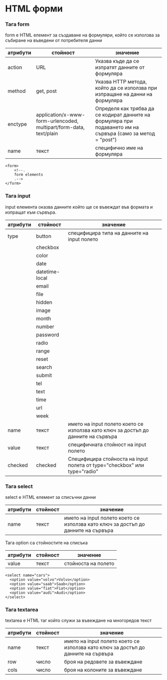 # HTML форми

### Тага form

form e HTML елемент за създаване на формуляри, който се използва за събиране на въведени от потребителя данни

| атрибути | стойност                                                           | значение                                                                                                     |
| -------- | ------------------------------------------------------------------ | ------------------------------------------------------------------------------------------------------------ |
| action   | URL                                                                | Указва къде да се изпратят данните от формуляра                                                              |
| method   | get, post                                                          | Указва HTTP метода, който да се използва при изпращане на данни на формуляра                                 |
| enctype  | application/x-www-form-urlencoded, multipart/form-data, text/plain | Определя как трябва да се кодират данните на формуляра при подаването им на сървъра (само за метод = "post") |
| name     | текст                                                              | специфично име на формуляра                                                                                  |

```
<form>
    <!--.
    form elements
    .-->
</form>
```

### Тага input

input елемента оказва данните който ще се въвеждат във формата и изпращат към сървъра.

| атрибути | стойност       | значение                                                                          |
| -------- | -------------- | --------------------------------------------------------------------------------- |
| type     | button         | специфицира типа на данните на input полето                                       |
|          | checkbox       |                                                                                   |
|          | color          |                                                                                   |
|          | date           |                                                                                   |
|          | datetime-local |                                                                                   |
|          | email          |                                                                                   |
|          | file           |                                                                                   |
|          | hidden         |                                                                                   |
|          | image          |                                                                                   |
|          | month          |                                                                                   |
|          | number         |                                                                                   |
|          | password       |                                                                                   |
|          | radio          |                                                                                   |
|          | range          |                                                                                   |
|          | reset          |                                                                                   |
|          | search         |                                                                                   |
|          | submit         |                                                                                   |
|          | tel            |                                                                                   |
|          | text           |                                                                                   |
|          | time           |                                                                                   |
|          | url            |                                                                                   |
|          | week           |                                                                                   |
| name     | текст          | името на input полето което се използва като ключ за достъп до данните на сървъра |
| value    | текст          | специфичната стойност на input полето                                             |
| checked  | checked        | Специфицира стойноста на input полета от type="checkbox" или type="radio"         |

### Тага select

select е HTML елемент за списъчни данни

| атрибути | стойност | значение                                                                          |
| -------- | -------- | --------------------------------------------------------------------------------- |
| name     | текст    | името на input полето което се използва като ключ за достъп до данните на сървъра |

Тага option са стойностите на списъка

| атрибути | стойност | значение            |
| -------- | -------- | ------------------- |
| value    | текст    | стойноста на полето |

```
<select name="cars">
  <option value="volvo">Volvo</option>
  <option value="saab">Saab</option>
  <option value="fiat">Fiat</option>
  <option value="audi">Audi</option>
</select>
```

###

### Тага textarea

textarea е HTML таг който служи за въвеждане на многоредов текст

| атрибути | стойност | значение                                                                          |
| -------- | -------- | --------------------------------------------------------------------------------- |
| name     | текст    | името на input полето което се използва като ключ за достъп до данните на сървъра |
| row      | число    | броя на редовете за въвеждане                                                     |
| cols     | число    | броя на колоните за въвеждане                                                     |
